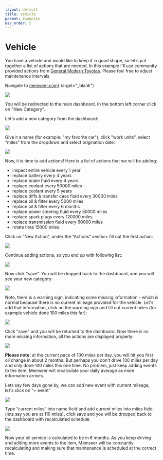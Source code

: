 ```yaml
---
layout: default
title: Vehicle
parent: Examples
nav_order: 5
---
```


# Vehicle

You have a vehicle and would like to keep it in good shape, so let’s put together a list of actions that are needed. In this example I'll use community provided actions from [General Modern Toyotas](https://docs.memseer.com/docs/shared.html). Please feel free to adjust maintenance intervals. 

Navigate to [memseer.com](https://memseer.com){:target="_blank"}

![](../../assets/images/guides/sign_up/signin.jpg)

You will be redirected to the main dashboard. In the bottom left corner click on "New Category".

Let's add a new category from the dashboard:

![](../../assets/images/examples/vehicle/add_new_category.jpg)

Give it a name (for example: "my favorite car"), click "work units", select "miles" from the dropdown and select origination date:

![](../../assets/images/examples/vehicle/my_favorite_car.png)

Now, it is time to add actions! Here is a list of actions that we will be adding:

* inspect entire vehicle every 1 year
* replace battery every 4 years
* replace brake fluid every 4 years
* replace coolant every 50000 miles
* replace coolant every 5 years
* replace diffs & transfer case fluid every 30000 miles
* replace oil & filter every 5000 miles
* replace oil & filter every 6 months
* replace power steering fluid every 50000 miles
* replace spark plugs every 120000 miles
* replace transmission fluid every 60000 miles
* rotate tires 15000 miles

Click on "New Action", under the "Actions" section: fill out the first action:

![](../../assets/images/examples/vehicle/first_action.png)

Continue adding actions, so you end up with following list:

![](../../assets/images/examples/vehicle/my_favorite_car_with_actions.png)

Now click "save". You will be dropped back to the dashboard, and you will see your new category:

![](../../assets/images/examples/vehicle/new_category.png)

Note, there is a warning sign, indicating some missing information - which is normal because there is no current mileage provided for the vehicle. Let's add that information, click on the warning sign and fill out current miles (for example vehicle done 100 miles this far):

![](../../assets/images/examples/vehicle/add_current_miles.png)

Click "save" and you will be returned to the dashboard. Now there is no more missing information, all the actions are displayed properly:

![](../../assets/images/examples/vehicle/no_missing_information.png)

**Please note:** at the current pace of 100 miles per day, you will hit you first oil change in about 2 months. But perhaps you don't drive 100 miles per day and only done 100 miles this one time. No problem, just keep adding events to the item, Memseer will recalculate your daily average as more information arrives.

Lets say few days gone by, we can add new event with current mileage, let's click on "+ event"

![](../../assets/images/examples/vehicle/add_quick_record.png)

Type "current miles" into name field and add current miles into miles field (lets say you are at 110 miles), click save and you will be dropped back to the dashboard with recalculated schedule:

![](../../assets/images/examples/vehicle/recalculate_schedule.png)

Now your oil service is calculated to be in 6 months. As you keep driving and adding more events to the item, Memseer will be constantly recalculating and making sure that maintenance is scheduled at the correct time.
